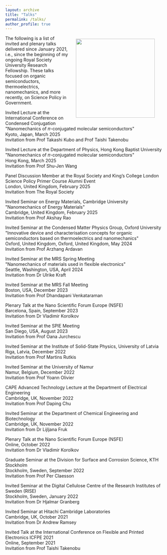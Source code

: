 ```yaml
---
layout: archive
title: "Talks"
permalink: /talks/
author_profile: true
---
```



<img align = "right" src="https://deepak-venkateshvaran.github.io/portfolio/images/1P9A4270.jpg" width="250" style="padding-right: 30px; padding-left: 20px; padding-bottom: 20px; padding-top: 10px;">

The following is a list of invited and plenary talks delivered since January 2021, i.e., since the beginning of my ongoing Royal Society University Research Fellowship. These talks focused on organic semiconductors, thermoelectrics, nanomechanics, and more recently, on Science Policy in Government.

Invited Lecture at the International Conference on Condensed Conjugation <br /> "Nanomechanics of 𝜋-conjugated molecular semiconductors" <br /> Kyoto, Japan, March 2025 <br /> Invitation from Prof Takashi Kubo and Prof Taishi Takenobu

Invited Lecture at the Department of Physics, Hong Kong Baptist University <br /> "Nanomechanics of 𝜋-conjugated molecular semiconductors" <br /> Hong Kong, March 2025 <br /> Invitation from Prof Shu-Jen Wang

Panel Discussion Member at the Royal Society and King’s College London Science Policy Primer Course Alumni Event <br /> London, United Kingdom, February 2025 <br /> Invitation from The Royal Society

Invited Seminar on Energy Materials, Cambridge University <br /> "Nanomechanics of Energy Materials" <br /> Cambridge, United Kingdom, February 2025 <br /> Invitation from Prof Akshay Rao

Invited Seminar at the Condensed Matter Physics Group, Oxford University <br /> "Innovative device and characterisation concepts for organic semiconductors based on thermoelectrics and nanomechanics" <br /> Oxford, United Kingdom, Oxford, United Kingdom, May 2024 <br /> Invitation from Prof Arzhang Ardavan

Invited Seminar at the MRS Spring Meeting <br /> "Nanomechanics of materials used in flexible electronics" <br />  Seattle, Washington, USA, April 2024 <br /> Invitation from Dr Ulrike Kraft

Invited Seminar at the MRS Fall Meeting <br /> Boston, USA, December 2023<br /> Invitation from Prof Dhandapani Venkataraman

Plenary Talk at the Nano Scientific Forum Europe (NSFE) <br /> Barcelona, Spain, September 2023 <br /> Invitation from Dr Vladimir Korolkov

Invited Seminar at the SPIE Meeting <br /> San Diego, USA, August 2023 <br /> Invitation from Prof Oana Jurchescu

Invited Seminar at the Institute of Solid-State Physics, University of Latvia <br /> Riga, Latvia, December 2022 <br /> Invitation from Prof Martins Rutkis

Invited Seminar at the University of Namur <br /> Namur, Belgium, December 2022 <br /> Invitation from Prof Yoann Olivier

CAPE Advanced Technology Lecture at the Department of Electrical Engineering <br /> Cambridge, UK, November 2022 <br /> Invitation from Prof Daping Chu

Invited Seminar at the Department of Chemical Engineering and Biotechnology <br /> Cambridge, UK, November 2022 <br /> Invitation from Dr Lijljana Fruk

Plenary Talk at the Nano Scientific Forum Europe (NSFE) <br />  Online, October 2022 <br /> Invitation from Dr Vladimir Korolkov

Graduate Seminar at the Division for Surface and Corrosion Science, KTH Stockholm <br /> Stockholm, Sweden, September 2022 <br /> Invitation from Prof Per Claesson

Invited Seminar at the Digital Cellulose Centre of the Research Institutes of Sweden (RISE) <br />  Stockholm, Sweden, January 2022 <br /> Invitation from Dr Hjalmar Granberg

Invited Seminar at Hitachi Cambridge Laboratories <br /> Cambridge, UK, October 2021 <br /> Invitation from Dr Andrew Ramsey

Invited Talk at the International Conference on Flexible and Printed Electronics ICFPE 2021 <br />  Online, September 2021 <br /> Invitation from Prof Taishi Takenobu
